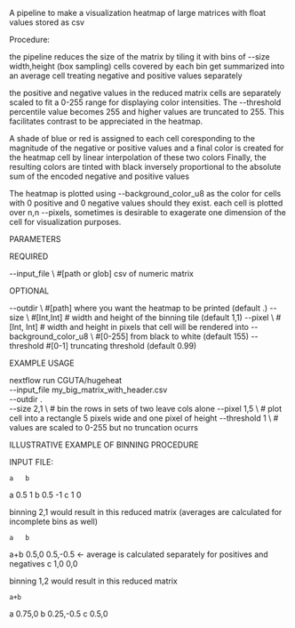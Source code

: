 A pipeline to make a visualization heatmap of large matrices with float values stored as csv

Procedure:

the pipeline reduces the size of the matrix by tiling it with bins of --size width,height (box sampling) cells covered by each bin get summarized into an average cell treating negative and positive values separately


the positive and negative values in the reduced matrix cells are separately scaled to fit a 0-255 range for displaying color intensities. The --threshold percentile value becomes 255 and higher values are truncated to 255. This facilitates contrast to be appreciated in the heatmap.

A shade of blue or red is assigned to each cell coresponding to the magnitude of the negative or positive values and a final color is created for the heatmap cell by linear interpolation of these two colors
Finally, the resulting colors are tinted with black inversely proportional to the absolute sum of the encoded negative and positive values


The heatmap is plotted using --background_color_u8 as the color for cells with 0 positive and 0 negative values should they exist. each cell is plotted over n,n --pixels, sometimes is desirable to exagerate one dimension of the cell for visualization purposes.

PARAMETERS

REQUIRED

--input_file \ #[path or glob] csv of numeric matrix

OPTIONAL

--outdir \ #[path] where you want the heatmap to be printed (default .)
--size \ #[Int,Int] # width and height of the binning tile (default 1,1)
--pixel \ #[Int, Int] # width and height in pixels that cell will be rendered into
--background_color_u8 \ #[0-255] from black to white (default 155)
--threshold #[0-1] truncating threshold (default 0.99)

EXAMPLE USAGE

nextflow run CGUTA/hugeheat \
--input_file my_big_matrix_with_header.csv \
--outdir . \
--size 2,1 \ # bin the rows in sets of two leave cols alone 
--pixel 1,5 \ # plot cell into a rectangle 5 pixels wide and one pixel of height
--threshold 1 \ # values are scaled to 0-255 but no truncation ocurrs


ILLUSTRATIVE EXAMPLE OF BINNING PROCEDURE


INPUT FILE:

	a	b
a	0.5	1
b	0.5	-1
c	1	0


binning 2,1 would result in this reduced matrix (averages are calculated for incomplete bins as well)

	a	b
a+b	0.5,0	0.5,-0.5  <- average is calculated separately for positives and negatives
c	1,0	0,0

binning 1,2 would result in this reduced matrix

	a+b
a	0.75,0
b	0.25,-0.5 
c	0.5,0

